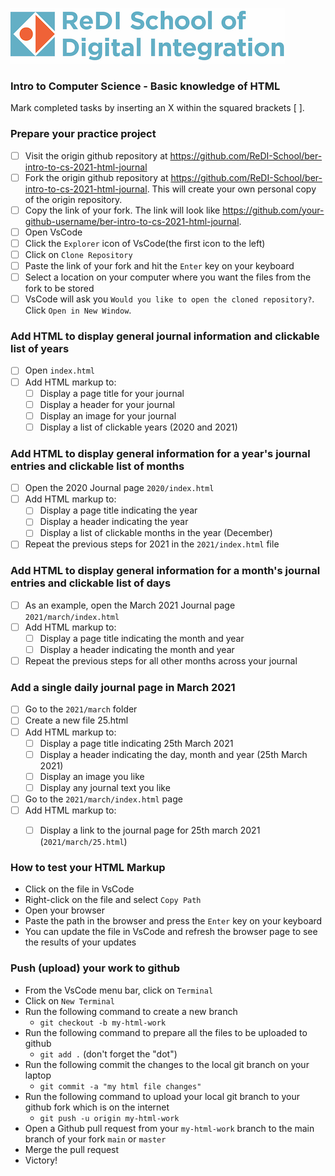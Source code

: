 ![ReDI](images/redi_banner.png)

### Intro to Computer Science - Basic knowledge of HTML

Mark completed tasks by inserting an X within the squared brackets [ ].

### Prepare your practice project

- [ ] Visit the origin github repository at https://github.com/ReDI-School/ber-intro-to-cs-2021-html-journal
- [ ] Fork the origin github repository at https://github.com/ReDI-School/ber-intro-to-cs-2021-html-journal. This will create your own personal copy of the origin repository.
- [ ] Copy the link of your fork. The link will look like https://github.com/your-github-username/ber-intro-to-cs-2021-html-journal.
- [ ] Open VsCode
- [ ] Click the `Explorer` icon of VsCode(the first icon to the left)
- [ ] Click on `Clone Repository`
- [ ] Paste the link of your fork and hit the `Enter` key on your keyboard
- [ ] Select a location on your computer where you want the files from the fork to be stored
- [ ] VsCode will ask you `Would you like to open the cloned repository?`. Click `Open in New Window`.

### Add HTML to display general journal information and clickable list of years

- [ ] Open `index.html`
- [ ] Add HTML markup to:
    - [ ] Display a page title for your journal
    - [ ] Display a header for your journal
    - [ ] Display an image for your journal
    - [ ] Display a list of clickable years (2020 and 2021)

### Add HTML to display general information for a year's journal entries and clickable list of months

- [ ] Open the 2020 Journal page `2020/index.html`
- [ ] Add HTML markup to:
    - [ ] Display a page title indicating the year
    - [ ] Display a header indicating the year
    - [ ] Display a list of clickable months in the year (December)
- [ ] Repeat the previous steps for 2021 in the `2021/index.html` file

### Add HTML to display general information for a month's journal entries and clickable list of days

- [ ] As an example, open the March 2021 Journal page `2021/march/index.html`
- [ ] Add HTML markup to:
    - [ ] Display a page title indicating the month and year
    - [ ] Display a header indicating the month and year
- [ ] Repeat the previous steps for all other months across your journal

### Add a single daily journal page in March 2021

- [ ] Go to the `2021/march` folder
- [ ] Create a new file 25.html
- [ ] Add HTML markup to:
    - [ ] Display a page title indicating 25th March 2021
    - [ ] Display a header indicating the day, month and year (25th March 2021)
    - [ ] Display an image you like
    - [ ] Display any journal text you like
- [ ] Go to the `2021/march/index.html` page 
- [ ] Add HTML markup to:
    - [ ] Display a link to the journal page for 25th march 2021 (`2021/march/25.html`)
 

### How to test your HTML Markup
- Click on the file in VsCode
- Right-click on the file and select `Copy Path`
- Open your browser
- Paste the path in the browser and press the `Enter` key on your keyboard
- You can update the file in VsCode and refresh the browser page to see the results of your updates

### Push (upload) your work to github
- From the VsCode menu bar, click on `Terminal`
- Click on `New Terminal`
- Run the following command to create a new branch
    - `git checkout -b my-html-work`
- Run the following command to prepare all the files to be uploaded to github
    - `git add .` (don't forget the "dot")
- Run the following commit the changes to the local git branch on your laptop
    - `git commit -a "my html file changes"`
- Run the following command to upload your local git branch to your github fork which is on the internet
    - `git push -u origin my-html-work`
- Open a Github pull request from your `my-html-work` branch to the main branch of your fork `main` or `master`
- Merge the pull request
- Victory!
    
